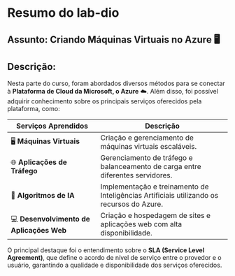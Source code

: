 # Resumo do lab-dio

## Assunto: Criando Máquinas Virtuais no Azure 🖥️
## Descrição:

Nesta parte do curso, foram abordados diversos métodos para se conectar à **Plataforma de Cloud da Microsoft, o Azure** ☁️. Além disso, foi possível adquirir conhecimento sobre os principais serviços oferecidos pela plataforma, como:

| Serviços Aprendidos | Descrição |
|--------------------|-----------|
| 🖥️ **Máquinas Virtuais** | Criação e gerenciamento de máquinas virtuais escaláveis. |
| 🌐 **Aplicações de Tráfego** | Gerenciamento de tráfego e balanceamento de carga entre diferentes servidores. |
| 🤖 **Algoritmos de IA** | Implementação e treinamento de Inteligências Artificiais utilizando os recursos do Azure. |
| 💻 **Desenvolvimento de Aplicações Web** | Criação e hospedagem de sites e aplicações web com alta disponibilidade. |

O principal destaque foi o entendimento sobre o **SLA (Service Level Agreement)**, que define o acordo de nível de serviço entre o provedor e o usuário, garantindo a qualidade e disponibilidade dos serviços oferecidos.

 
